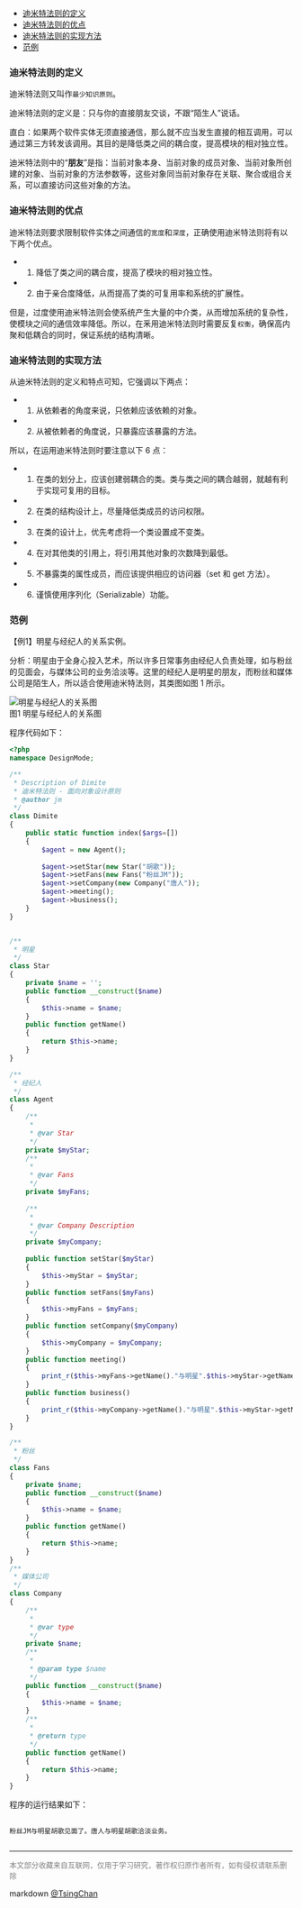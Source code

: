 

<!-- TOC -->

- [迪米特法则的定义](#迪米特法则的定义)
- [迪米特法则的优点](#迪米特法则的优点)
- [迪米特法则的实现方法](#迪米特法则的实现方法)
- [范例](#范例)

<!-- /TOC -->
  

### 迪米特法则的定义

迪米特法则又叫作`最少知识原则`。
  
迪米特法则的定义是：只与你的直接朋友交谈，不跟“陌生人”说话。

直白：如果两个软件实体无须直接通信，那么就不应当发生直接的相互调用，可以通过第三方转发该调用。其目的是降低类之间的耦合度，提高模块的相对独立性。  
  
迪米特法则中的“**朋友**”是指：当前对象本身、当前对象的成员对象、当前对象所创建的对象、当前对象的方法参数等，这些对象同当前对象存在关联、聚合或组合关系，可以直接访问这些对象的方法。 

### 迪米特法则的优点

迪米特法则要求限制软件实体之间通信的`宽度`和`深度`，正确使用迪米特法则将有以下两个优点。 

- 1. 降低了类之间的耦合度，提高了模块的相对独立性。
- 2. 由于亲合度降低，从而提高了类的可复用率和系统的扩展性。

  
但是，过度使用迪米特法则会使系统产生大量的中介类，从而增加系统的复杂性，使模块之间的通信效率降低。所以，在釆用迪米特法则时需要反复`权衡`，确保高内聚和低耦合的同时，保证系统的结构清晰。 

### 迪米特法则的实现方法


从迪米特法则的定义和特点可知，它强调以下两点： 

- 1. 从依赖者的角度来说，只依赖应该依赖的对象。
- 2. 从被依赖者的角度说，只暴露应该暴露的方法。

  
所以，在运用迪米特法则时要注意以下 6 点：

- 1. 在类的划分上，应该创建弱耦合的类。类与类之间的耦合越弱，就越有利于实现可复用的目标。
- 2. 在类的结构设计上，尽量降低类成员的访问权限。
- 3. 在类的设计上，优先考虑将一个类设置成不变类。
- 4. 在对其他类的引用上，将引用其他对象的次数降到最低。
- 5. 不暴露类的属性成员，而应该提供相应的访问器（set 和 get 方法）。
- 6. 谨慎使用序列化（Serializable）功能。


### 范例

【例1】明星与经纪人的关系实例。  
  
分析：明星由于全身心投入艺术，所以许多日常事务由经纪人负责处理，如与粉丝的见面会，与媒体公司的业务洽淡等。这里的经纪人是明星的朋友，而粉丝和媒体公司是陌生人，所以适合使用迪米特法则，其类图如图 1 所示。  
  
![明星与经纪人的关系图](http://c.biancheng.net/uploads/allimg/181113/3-1Q113152Q5W1.gif)  
图1 明星与经纪人的关系图

  
程序代码如下： 
```php
<?php
namespace DesignMode;

/**
 * Description of Dimite
 * 迪米特法则 - 面向对象设计原则
 * @author jm
 */
class Dimite
{
    public static function index($args=[])
    {
        $agent = new Agent();
        
        $agent->setStar(new Star("胡歌"));
        $agent->setFans(new Fans("粉丝JM"));
        $agent->setCompany(new Company("唐人"));
        $agent->meeting();
        $agent->business();
    }
}


/**
 * 明星
 */
class Star
{
    private $name = '';
    public function __construct($name)
    {
        $this->name = $name;
    }
    public function getName()
    {
        return $this->name;
    }
}

/**
 * 经纪人
 */
class Agent
{
    /**
     *
     * @var Star
     */
    private $myStar;
    /**
     *
     * @var Fans 
     */
    private $myFans;
    
    /**
     * 
     * @var Company Description
     */
    private $myCompany;
    
    public function setStar($myStar)
    {
        $this->myStar = $myStar;
    }
    public function setFans($myFans)
    {
        $this->myFans = $myFans;
    }
    public function setCompany($myCompany)
    {
        $this->myCompany = $myCompany;
    }
    public function meeting()
    {
        print_r($this->myFans->getName()."与明星".$this->myStar->getName()."见面了。");
    }
    public function business()
    {
        print_r($this->myCompany->getName()."与明星".$this->myStar->getName()."洽淡业务。");
    }
}

/**
 * 粉丝
 */
class Fans
{
    private $name;
    public function __construct($name)
    {
        $this->name = $name;
    }
    public function getName()
    {
        return $this->name;
    }
}
/**
 * 媒体公司
 */
class Company
{
    /**
     *
     * @var type 
     */
    private $name;
    /**
     * 
     * @param type $name
     */
    public function __construct($name)
    {
        $this->name = $name;
    }
    /**
     * 
     * @return type
     */
    public function getName()
    {
        return $this->name;
    }
}

```
  
程序的运行结果如下： 
```

粉丝JM与明星胡歌见面了。唐人与明星胡歌洽淡业务。


```

---

<font size=2 color='grey'>本文部分收藏来自互联网，仅用于学习研究，著作权归原作者所有，如有侵权请联系删除</font>

markdown [@TsingChan](http://www.9ong.com/) 